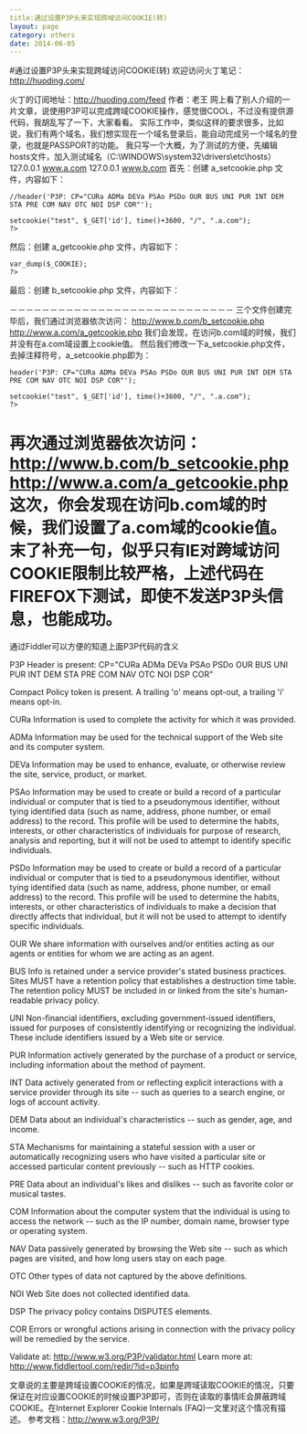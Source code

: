 ```yaml
---
title:通过设置P3P头来实现跨域访问COOKIE(转)
layout: page
category: others
date: 2014-06-05
---
```

#通过设置P3P头来实现跨域访问COOKIE(转)
欢迎访问火丁笔记：http://huoding.com/

火丁的订阅地址：http://huoding.com/feed
作者：老王
网上看了别人介绍的一片文章，说使用P3P可以完成跨域COOKIE操作，感觉很COOL，不过没有提供源代码，我胡乱写了一下，大家看看。
实际工作中，类似这样的要求很多，比如说，我们有两个域名，我们想实现在一个域名登录后，能自动完成另一个域名的登录，也就是PASSPORT的功能。
我只写一个大概，为了测试的方便，先编辑hosts文件，加入测试域名（C:\WINDOWS\system32\drivers\etc\hosts）
127.0.0.1 www.a.com
127.0.0.1 www.b.com
首先：创建 a_setcookie.php 文件，内容如下：
```
//header('P3P: CP="CURa ADMa DEVa PSAo PSDo OUR BUS UNI PUR INT DEM STA PRE COM NAV OTC NOI DSP COR"');

setcookie("test", $_GET['id'], time()+3600, "/", ".a.com");
?>
```
然后：创建 a_getcookie.php 文件，内容如下：
```
var_dump($_COOKIE);
?>
```
最后：创建 b_setcookie.php 文件，内容如下：

－－－－－－－－－－－－－－－－－－－－－－－－－－－－
三个文件创建完毕后，我们通过浏览器依次访问：
http://www.b.com/b_setcookie.php
http://www.a.com/a_getcookie.php
我们会发现，在访问b.com域的时候，我们并没有在a.com域设置上cookie值。
然后我们修改一下a_setcookie.php文件，去掉注释符号，a_setcookie.php即为：
```
header('P3P: CP="CURa ADMa DEVa PSAo PSDo OUR BUS UNI PUR INT DEM STA PRE COM NAV OTC NOI DSP COR"');

setcookie("test", $_GET['id'], time()+3600, "/", ".a.com");
?>
```
再次通过浏览器依次访问：
http://www.b.com/b_setcookie.php
http://www.a.com/a_getcookie.php
这次，你会发现在访问b.com域的时候，我们设置了a.com域的cookie值。
末了补充一句，似乎只有IE对跨域访问COOKIE限制比较严格，上述代码在FIREFOX下测试，即使不发送P3P头信息，也能成功。
==========================================
通过Fiddler可以方便的知道上面P3P代码的含义

P3P Header is present:
CP="CURa ADMa DEVa PSAo PSDo OUR BUS UNI PUR INT DEM STA PRE COM NAV OTC NOI DSP COR"

Compact Policy token is present. A trailing 'o' means opt-out, a trailing 'i' means opt-in.

CURa
Information is used to complete the activity for which it was provided.

ADMa
Information may be used for the technical support of the Web site and its computer system.

DEVa
Information may be used to enhance, evaluate, or otherwise review the site, service, product, or market.

PSAo
Information may be used to create or build a record of a particular individual or computer that is tied to a pseudonymous identifier, without tying identified data (such as name, address, phone number, or email address) to the record. This profile will be used to determine the habits, interests, or other characteristics of individuals for purpose of research, analysis and reporting, but it will not be used to attempt to identify specific individuals.

PSDo
Information may be used to create or build a record of a particular individual or computer that is tied to a pseudonymous identifier, without tying identified data (such as name, address, phone number, or email address) to the record. This profile will be used to determine the habits, interests, or other characteristics of individuals to make a decision that directly affects that individual, but it will not be used to attempt to identify specific individuals.

OUR
We share information with ourselves and/or entities acting as our agents or entities for whom we are acting as an agent.

BUS
Info is retained under a service provider's stated business practices. Sites MUST have a retention policy that establishes a destruction time table. The retention policy MUST be included in or linked from the site's human-readable privacy policy.

UNI
Non-financial identifiers, excluding government-issued identifiers, issued for purposes of consistently identifying or recognizing the individual. These include identifiers issued by a Web site or service.

PUR
Information actively generated by the purchase of a product or service, including information about the method of payment.

INT
Data actively generated from or reflecting explicit interactions with a service provider through its site -- such as queries to a search engine, or logs of account activity.

DEM
Data about an individual's characteristics -- such as gender, age, and income.

STA
Mechanisms for maintaining a stateful session with a user or automatically recognizing users who have visited a particular site or accessed particular content previously -- such as HTTP cookies.

PRE
Data about an individual's likes and dislikes -- such as favorite color or musical tastes.

COM
Information about the computer system that the individual is using to access the network -- such as the IP number, domain name, browser type or operating system.

NAV
Data passively generated by browsing the Web site -- such as which pages are visited, and how long users stay on each page.

OTC
Other types of data not captured by the above definitions.

NOI
Web Site does not collected identified data.

DSP
The privacy policy contains DISPUTES elements.

COR
Errors or wrongful actions arising in connection with the privacy policy will be remedied by the service.

Validate at: http://www.w3.org/P3P/validator.html
Learn more at: http://www.fiddlertool.com/redir/?id=p3pinfo

文章说的主要是跨域设置COOKIE的情况，如果是跨域读取COOKIE的情况，只要保证在对应设置COOKIE的时候设置P3P即可，否则在读取的事情IE会屏蔽跨域COOKIE。在Internet Explorer Cookie Internals (FAQ)一文里对这个情况有描述。
参考文档：http://www.w3.org/P3P/